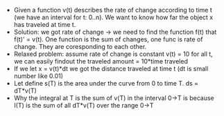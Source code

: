 - Given a function v(t) describes the rate of change according to time t (we have an interval for t: 0..n). We want to know how far the object x has traveled at time t.
- Solution: we got rate of change -> we need to find the function f(t) that f(t)' = v(t). One function is the sum of changes, one func is rate of change. They are coresponding to each other. 
- Relaxed problem: assume rate of change is constant v(t) = 10 for all t, we can easily findout the traveled amount = 10*time traveled
- If we let x = v(t)*dt we got the distance traveled at time t (dt is small number like 0.01)
- Let define s(T) is the area under the curve from 0 to time T. ds = dT*v(T)
- Why the integral at T is the sum of v(T) in the interval 0->T is because I(T) is the sum of all dT*v(T) over the range 0->T